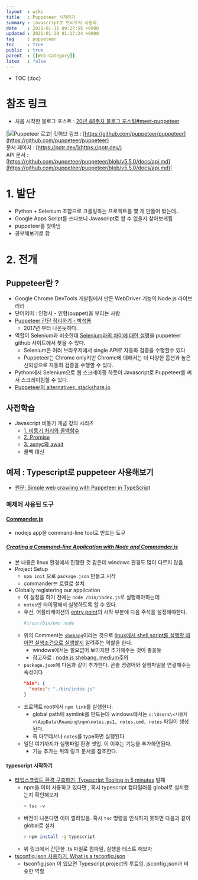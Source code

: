 ```yaml
---
layout  : wiki
title   : Puppeteer 시작하기 
summary : javascript로 브라우저 자동화 
date    : 2021-01-11 09:27:55 +0900
updated : 2021-01-30 01:17:24 +0900
tag     : puppeteer 
toc     : true
public  : true
parent  : [[Web-Category]] 
latex   : false
---
```

* TOC
{:toc}

# 참조 링크 

* 처음 시작한 블로그 포스트 : [20년 48주차 블로그 포스팅#meet-puppeteer](/blog/2020/11/23/week-48th/#meet-puppeteer--2020-11-25)

|![Puppeteer 로고](https://user-images.githubusercontent.com/10379601/29446482-04f7036a-841f-11e7-9872-91d1fc2ea683.png)| 깃허브 링크 : [https://github.com/puppeteer/puppeteer](https://github.com/puppeteer/puppeteer)<br> 문서 페이지 : [https://pptr.dev/](https://pptr.dev/) <br> API 문서 : [https://github.com/puppeteer/puppeteer/blob/v5.5.0/docs/api.md](https://github.com/puppeteer/puppeteer/blob/v5.5.0/docs/api.md)|

# 1. 발단

* Python + Selenium 조합으로 크롤링하는 프로젝트를 몇 개 만들어 봤는데..
* Google Apps Script를 쓰다보니 Javascript로 할 수 없을지 찾아보게됨
* puppeteer를 찾아냄
* 공부해보기로 함

# 2. 전개

## Puppeteer란 ?

* Google Chrome DevTools 개발팀에서 만든 WebDriver 기능의 Node.js 라이브러리
* 단어의미 :  인형사 - 인형(puppet)을 부리는 사람
* [Puppeteer 간단 정리하기 - 박성룡](https://medium.com/@pks2974/puppeteer-%EA%B0%84%EB%8B%A8-%EC%A0%95%EB%A6%AC%ED%95%98%EA%B8%B0-a252bffbb2a8)
  * 2017년 부터 나온듯하다.
* 역할이 Selenium과 비슷한데 [Selenium과의 차이에 대한 설명](https://github.com/puppeteer/puppeteer#q-is-puppeteer-replacing-seleniumwebdriver)을  puppeteer github 사이트에서 찾을 수 있다. 
  * Selenium은 여러 브라우저에서 single API로 자동화 검증을 수행할수 있다
  * Puppeteer는 Chrome only지만 Chrome에 대해서는 더 다양한 옵션과 높은 신뢰성으로 자동화 검증을 수행할 수 있다.
* Python에서 Selenium으로 웹 스크레이핑 하듯이 Javascript로 Puppeteer를 써서 스크레이핑할 수 있다.
* [Puppeteer의 alternatives, stackshare.io](https://stackshare.io/puppeteer/alternatives)

## 사전학습

* Javascript 비동기 개념 강의 시리즈
  * [1. 비동기 처리와 콜백함수](https://joshua1988.github.io/web-development/javascript/javascript-asynchronous-operation/)
  * [2. Promise](https://joshua1988.github.io/web-development/javascript/promise-for-beginners/)
  * [3. asnyc와 await](https://joshua1988.github.io/web-development/javascript/js-async-await/)
  * 콜백 대신


## 예제 : Typescript로 puppeteer 사용해보기

* [원문: Simple web crawling with Puppeteer in TypeScript](https://www.lewuathe.com/simple-crawling-with-puppeteer-in-typescript.html)

### 예제에 사용된 도구

#### [Commander.js](https://github.com/tj/commander.js/)

* nodejs app을 command-line tool로 만드는 도구
 
##### [Creating a Command-line Application with Node and Commander.js](https://hackwild.com/article/creating-a-command-line-application-with-nodejs/)

* 본 내용은 linux 환경에서 진행한 것 같은데 windows 환경도 많이 다르지 않음 
* Project Setup
  * `npm init` 으로 `package.json` 만들고 시작
  * commander는 로컬로 설치
* Globally registering our application
  * 이 설정을 하기 전에는 `node /bin/index.js`로 실행해야하는데
  * `notes`만 타이핑해서 실행하도록 할 수 있다.
  * 우선, 어플리케이션의 [entry point](https://nodejs.org/api/packages.html#packages_package_entry_points)의 시작 부분에 다음 주석을 설정해야한다.
    ```js
    #!/usr/bin/env node
    ```
  * 위의 Comment는 [`shebang`](https://en.wikipedia.org/wiki/Shebang_(Unix))이라는 것으로 [linux에서 shell script를 실행할 때 어떤 실행조건으로 실행할지](https://codechacha.com/ko/linux-shebang/) 알려주는 역할을 한다.
    * windows에서는 필요없어 보이지만 추가해주는 것이 좋을듯
    * 참고자료 : [node.js shebang, medium주의](https://alexewerlof.medium.com/node-shebang-e1d4b02f731d)
  * `package.json`에 다음과 같이 추가한다. 콘솔 명령어와 실행파일을 연결해주는 속성이다
    ```json
    "bin": {
      "notes": "./bin/index.js"
    }
    ```
  * 프로젝트 root에서 `npm link`를 실행한다. 
    * global path에 symlink를 만드는데 windows에서는 `c:\Users\<사용자>\AppData\Roaming\npm\notes.ps1, notes.cmd, notes` 파일이 생성된다.
    * 즉 아무데서나 `notes`를 type하면 실행된다
  * 일단 여기까지가 실행파일 환경 셋업. 이 이후는 기능을 추가하면된다.
    * 기능 추가는 위의 링크 문서를 참조한다.
        
#### typescript 시작하기

* [타입스크립트 환경 구축하기, Typescript Tooling in 5 minutes](https://www.typescriptlang.org/docs/handbook/typescript-tooling-in-5-minutes.html) 발췌
  * npm을 이미 사용하고 있다면 , 혹시 typescript 컴파일러를 global로 설치했는지 확인해보자
    ```sh
    > tsc -v
    ```
  * 버전이 나온다면 이미 깔려있음. 혹시 `tsc` 명령을 인식하지 못하면 다음과 같이 global로 설치
    ```sh
    > npm install -g typescript
    ```
  * 위 링크에서 간단한 .ts 파일로 컴파일, 실행을 테스트 해보자
* [tsconfig.json 사용하기, What is a tsconfig.json](https://www.typescriptlang.org/docs/handbook/tsconfig-json.html#using-tsconfigjson-or-jsconfigjson)
  * tsconfig.json 이 있으면 Typescript project의 루트임. jsconfig.json과 비슷한 역할 

